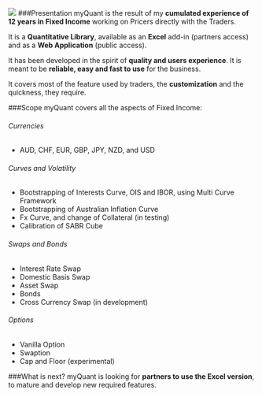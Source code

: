 [![](https://myquant.com.au/pictures/banner.PNG)](https://myquant.com.au/pictures/banner.PNG)
###Presentation
myQuant is the result of my **cumulated experience of 12 years in Fixed Income** working on Pricers directly with the Traders.

It is a **Quantitative Library**, available as an **Excel** add-in (partners access) and as a **Web Application** (public access).

It has been developed in the spirit of **quality and users experience**. It is meant to be **reliable, easy and fast to use** for the business.

It covers most of the feature used by traders, the **customization** and the quickness, they require. 


###Scope
myQuant covers all the aspects of Fixed Income:

###### Currencies
*	AUD, CHF, EUR, GBP, JPY, NZD, and USD

###### Curves and Volatility
*	Bootstrapping of Interests Curve, OIS and IBOR, using Multi Curve Framework
*	Bootstrapping of Australian Inflation Curve
*	Fx Curve, and change of Collateral (in testing)
*	Calibration of SABR Cube

###### Swaps and Bonds
*	Interest Rate Swap
*	Domestic Basis Swap
*	Asset Swap
*	Bonds
*	Cross Currency Swap (in development)

###### Options
*	Vanilla Option
*	Swaption
*	Cap and Floor (experimental)

###What is next?
myQuant is looking for **partners to use the Excel version**, to mature and develop new required features.
